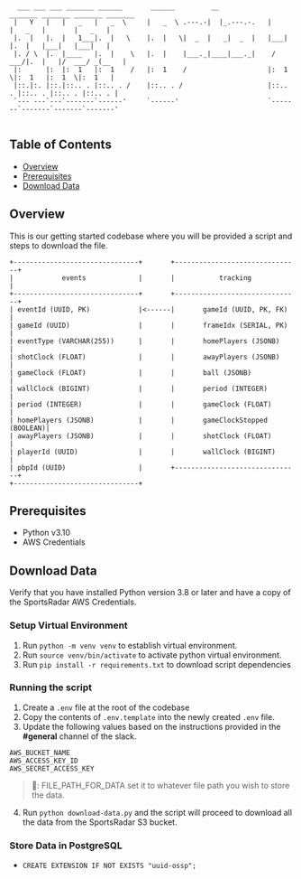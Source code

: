 ```text

  ___ ___ ___ _______ ______       ______         __             _______ _______ _______ _______ 
 |   Y   |   |   _   |   _  \     |   _  \ .---.-|  |_.---.-.   |       |   _   |       |   _   |
 |.  |   |.  |   1___|.  |   \    |.  |   \|  _  |   _|  _  |   |___|   |.  |   |___|   |___|   |
 |. / \  |.  |____   |.  |    \   |.  |    |___._|____|___._|    /  ___/|.  |   |/  ___/ _(__   |
 |:      |:  |:  1   |:  1    /   |:  1    /                    |:  1  \|:  1   |:  1  \|:  1   |
 |::.|:. |::.|::.. . |::.. . /    |::.. . /                     |::.. . |::.. . |::.. . |::.. . |
 `--- ---`---`-------`------'     `------'                      `-------`-------`-------`-------'
                                                                                                 
```


## Table of Contents
* [Overview](#)
* [Prerequisites](#)
* [Download Data](#download-data)

## Overview
This is our getting started codebase where you will be provided a script and steps to download the file.
```text
+-------------------------------+       +-------------------------------+
|            events             |       |           tracking            |
+-------------------------------+       +-------------------------------+
| eventId (UUID, PK)            |<------|       gameId (UUID, PK, FK)    |
| gameId (UUID)                 |       |       frameIdx (SERIAL, PK)    |
| eventType (VARCHAR(255))      |       |       homePlayers (JSONB)      |
| shotClock (FLOAT)             |       |       awayPlayers (JSONB)      |
| gameClock (FLOAT)             |       |       ball (JSONB)             |
| wallClock (BIGINT)            |       |       period (INTEGER)         |
| period (INTEGER)              |       |       gameClock (FLOAT)        |
| homePlayers (JSONB)           |       |       gameClockStopped (BOOLEAN)|
| awayPlayers (JSONB)           |       |       shotClock (FLOAT)        |
| playerId (UUID)               |       |       wallClock (BIGINT)       |
| pbpId (UUID)                  |       +-------------------------------+
+-------------------------------+

```
## Prerequisites
* Python v3.10
* AWS Credentials

## Download Data
Verify that you have installed Python version 3.8 or later and have a copy of the SportsRadar AWS Credentials.

### Setup Virtual Environment
1. Run `python -m venv venv` to establish virtual environment.
2. Run `source venv/bin/activate` to activate python virtual environment.
3. Run `pip install -r requirements.txt` to download script dependencies

### Running the script
1. Create a `.env` file at the root of the codebase
2. Copy the contents of `.env.template` into the newly created `.env` file.
3. Update the following values based on the instructions provided in the **#general** channel of the slack.
```text
AWS_BUCKET_NAME
AWS_ACCESS_KEY_ID
AWS_SECRET_ACCESS_KEY
```
> 📝: FILE_PATH_FOR_DATA set it to whatever file path you wish to store the data.

4. Run `python download-data.py` and the script will proceed to download all the data from the SportsRadar S3 bucket. 

### Store Data in PostgreSQL
- `CREATE EXTENSION IF NOT EXISTS "uuid-ossp";`